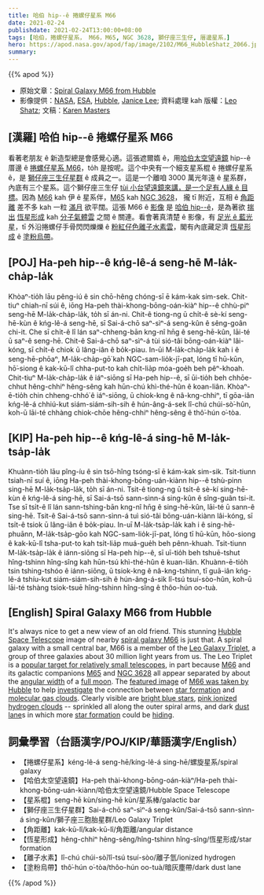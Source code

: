 ```yaml
---
title: 哈伯 hip--ê 捲螺仔星系 M66
date: 2021-02-24
publishdate: 2021-02-24T13:00:00+08:00
tags: [哈伯，捲螺仔星系， M66，M65, NGC 3628, 獅仔座三生仔, 厝邊星系，]
hero: https://apod.nasa.gov/apod/fap/image/2102/M66_HubbleShatz_2066.jpg
summary:
---
```


{{% apod %}}

- 原始文章：[Spiral Galaxy M66 from Hubble](https://apod.nasa.gov/apod/ap210224.html)
- 影像提供：[NASA][NASA], [ESA][ESA], [Hubble][Hubble], [Janice Lee][Janice Lee]; 資料處理 kah 版權：[Leo Shatz][Leo Shatz]; 文稿：[Karen Masters][Karen Masters]


## [漢羅] 哈伯 hip--ê 捲螺仔星系 M66
看著老朋友 ê 新造型總是會感覺心適。這張遮爾媠 ê，用[哈伯太空望遠鏡][Hubble Space Telescope] hip--ê 厝邊 ê [捲螺仔星系 M66][spiral galaxy M66]，to̍h 是按呢。這个中央有一个細支星系棍 ê 捲螺仔星系 ê，是 [獅仔座三生仔星群][Leo Galaxy Triplet] ê 成員之一。這是一个離咱 3000 萬光年遠 ê 星系群，內底有三个星系。這个獅仔座三生仔 [tùi 小台望遠鏡來講，是一个足有人緣 ê 目標][popular target for relatively small telescopes]。因為 [M66][M66] kah 伊 ê 星系伴，[M65][M65] kah [NGC 3628][NGC 3628]， 攏 tī 附近，互相 ê [角距離][angular width] 差不多 kah 一粒 [滿月][full moon] 欲平闊。這張 M66 ê [影像][featured image] 是 [哈伯 hip--ê][M66 was taken by Hubble]，是為著欲 [揣出][investigate] [恆星形成][star formation] kah [分子氣體雲][molecular gas clouds] 之間 ê 關連。看會著真清楚 ê 影像，有 [足光 ê 藍光星][bright blue stars]，tī 外沿捲螺仔手骨閃閃爍爍 ê [粉紅仔色離子水素雲][pink ionized hydrogen clouds]，閣有內底藏足濟 [恆星形成][star formation] ê [塗粉烏帶][dust lane]。

## [POJ] Ha-peh hip--ê kńg-lê-á seng-hē M-la̍k-cha̍p-la̍k

Khòaⁿ-tio̍h lāu pêng-iú ê sin chō-hêng chóng-sī ē kám-kak sim-sek. Chit-tiuⁿ chiah-nī súi ê, iōng Ha-peh thài-khong-bōng-oán-kiàⁿ hip--ê chhù-piⁿ seng-hē M-la̍k-cha̍p-la̍k, to̍h sī án-ni. Chit-ê tiong-ng ū chi̍t-ê sè-kí seng-hē-kùn ê kńg-lê-á seng-hē, sī Sai-á-chō saⁿ-sìⁿ-á seng-kûn ê sêng-goân chi-it. Che sī chi̍t-ê lî lán saⁿ-chheng-bān kng-nî hn̄g ê seng-hē-kûn, lāi-té ū saⁿ-ê seng-hē. Chit-ê Sai-á-chō saⁿ-sìⁿ-á tùi sió-tâi bōng-oán-kiàⁿ lâi-kóng, sī chi̍t-ê chiok ū lâng-iân ê bo̍k-piau. In-ūi M-la̍k-cha̍p-la̍k kah i ê seng-hē-phōaⁿ, M-la̍k-cha̍p-gō͘ kah NGC-sam-lio̍k-jī-pat, lóng tī hū-kūn, hō͘-siong ê kak-kū-lî chha-put-to kah chi̍t-lia̍p móa-goe̍h beh pêⁿ-khoah. Chit-tiuⁿ M-la̍k-cha̍p-la̍k ê iáⁿ-siōng sī Ha-peh hip--ê, sī ūi-tio̍h beh chhōe-chhut hêng-chhiⁿ hêng-sêng kah hūn-chú khì-thé-hûn ê koan-liân. Khòaⁿ-ē-tio̍h chin chheng-chhó͘ ê iáⁿ-siōng, ū chiok-kng ê nâ-kng-chhiⁿ, tī gōa-iân kńg-lê-á chhiú-kut siám-siám-sih-sih ê hún-âng-á-sek lî-chú chúi-sò͘-hûn, koh-ū lāi-té chhàng chiok-chōe hêng-chhiⁿ hêng-sêng ê thô͘-hún o͘-tòa.


## [KIP] Ha-peh hip--ê kńg-lê-á sing-hē M-la̍k-tsa̍p-la̍k

Khuànn-tio̍h lāu pîng-íu ê sin tsō-hîng tsóng-sī ē kám-kak sim-sik. Tsit-tiunn tsiah-nī suí ê, iōng Ha-peh thài-khong-bōng-uán-kiànn hip--ê tshù-pinn sing-hē M-la̍k-tsa̍p-la̍k, to̍h sī án-ni. Tsit-ê tiong-ng ū tsi̍t-ê sè-kí sing-hē-kùn ê kńg-lê-á sing-hē, sī Sai-á-tsō sann-sìnn-á sing-kûn ê sîng-guân tsi-it. Tse sī tsi̍t-ê lî lán sann-tshing-bān kng-nî hn̄g ê sing-hē-kûn, lāi-té ū sann-ê sing-hē. Tsit-ê Sai-á-tsō sann-sìnn-á tuì sió-tâi bōng-uán-kiànn lâi-kóng, sī tsi̍t-ê tsiok ū lâng-iân ê bo̍k-piau. In-uī M-la̍k-tsa̍p-la̍k kah i ê sing-hē-phuānn, M-la̍k-tsa̍p-gōo kah NGC-sam-lio̍k-jī-pat, lóng tī hū-kūn, hōo-siong ê kak-kū-lî tsha-put-to kah tsi̍t-lia̍p muá-gue̍h beh pênn-khuah. Tsit-tiunn M-la̍k-tsa̍p-la̍k ê iánn-siōng sī Ha-peh hip--ê, sī uī-tio̍h beh tshuē-tshut hîng-tshinn hîng-sîng kah hūn-tsú khì-thé-hûn ê kuan-liân. Khuànn-ē-tio̍h tsin tshing-tshóo ê iánn-siōng, ū tsiok-kng ê nâ-kng-tshinn, tī guā-iân kńg-lê-á tshíu-kut siám-siám-sih-sih ê hún-âng-á-sik lî-tsú tsuí-sòo-hûn, koh-ū lāi-té tshàng tsiok-tsuē hîng-tshinn hîng-sîng ê thôo-hún oo-tuà.


## [English] Spiral Galaxy M66 from Hubble

It's always nice to get a new view of an old friend. This stunning [Hubble Space Telescope][Hubble Space Telescope] image of nearby [spiral galaxy M66][spiral galaxy M66] is just that. A spiral galaxy with a small central bar, M66 is a member of the [Leo Galaxy Triplet][Leo Galaxy Triplet], a group of three galaxies about 30 million light years from us. The Leo Triplet is a [popular target for relatively small telescopes][popular target for relatively small telescopes], in part because [M66][M66] and its galactic companions [M65][M65] and [NGC 3628][NGC 3628] all appear separated by about the [angular width][angular width] of a [full moon][full moon]. The [featured image][featured image] of [M66 was taken by Hubble][M66 was taken by Hubble] to help [investigate][investigate] the connection between [star formation][star formation] and [molecular gas clouds][molecular gas clouds]. Clearly visible are [bright blue stars][bright blue stars], [pink ionized hydrogen clouds][pink ionized hydrogen clouds] -- sprinkled all along the outer spiral arms, and dark [dust lane][dust lane]s in which more [star formation][star formation] could be [hiding][hiding].

## 詞彙學習（台語漢字/POJ/KIP/華語漢字/English）

- 【捲螺仔星系】kéng-lê-á seng-hē/kíng-lê-á sing-hē/螺旋星系/spiral galaxy
- 【哈伯太空望遠鏡】Ha-peh thài-khong-bōng-oán-kiàⁿ/Ha-peh thài-khong-bōng-uán-kiànn/哈伯太空望遠鏡/Hubble Space Telescope
- 【星系棍】seng-hē kùn/sing-hē kùn/星系棒/galactic bar
- 【獅仔座三生仔星群】Sai-á-chō saⁿ-sìⁿ-á seng-kûn/Sai-á-tsō sann-sìnn-á sing-kûn/獅子座三胞胎星群/Leo Galaxy Triplet
- 【角距離】kak-kū-lî/kak-kū-lî/角距離/angular distance
- 【恆星形成】hêng-chhiⁿ hêng-sêng/hîng-tshinn hîng-sîng/恆星形成/star formation
- 【離子水素】lî-chú chúi-sò͘/lî-tsú tsuí-sòo/離子氫/ionized hydrogen
- 【塗粉烏帶】thô͘-hún o͘-tòa/thôo-hún oo-tuà/暗灰塵帶/dark dust lane

{{% /apod %}}

[NASA]: https://www.nasa.gov/
[ESA]: https://www.esa.int
[Hubble]: https://www.nasa.gov/mission_pages/hubble/main/index.html
[Janice Lee]: https://www.linkedin.com/in/janiceleeastro/
[Leo Shatz]: https://www.astrobin.com/users/spinlock/
[Karen Masters]: https://www.haverford.edu/users/klmasters
[Hubble Space Telescope]: https://hubblesite.org/
[spiral galaxy M66]: https://en.wikipedia.org/wiki/Messier_66
[Leo Galaxy Triplet]: https://apod.nasa.gov/apod/ap190418.html
[popular target for relatively small telescopes]: https://www.messier-objects.com/leo-triplet/
[M66]: https://apod.nasa.gov/apod/ap101113.html
[M65]: https://apod.nasa.gov/apod/ap070601.html
[NGC 3628]: https://apod.nasa.gov/apod/ap200604.html
[angular width]: https://astronomy.swin.edu.au/cosmos/a/Angular+Diameter
[full moon]: https://slate.com/technology/2014/01/moon-and-andromeda-relative-size-in-the-sky.html
[featured image]: https://www.astrobin.com/qzaary/B/
[M66 was taken by Hubble]: https://www.nasa.gov/feature/goddard/2017/messier-66
[investigate]: https://www.stsci.edu/hst/phase2-public/15654.pdf
[star formation]: http://ircamera.as.arizona.edu/NatSci102/NatSci102/lectures/starform.htm
[molecular gas clouds]: https://astronomy.swin.edu.au/cosmos/m/Molecular+Cloud
[bright blue stars]: https://www.skyatnightmagazine.com/space-science/star-colours/
[pink ionized hydrogen clouds]: https://en.wikipedia.org/wiki/H-alpha
[dust lane]: https://en.wikipedia.org/wiki/Dust_lane
[star formation]: https://science.nasa.gov/astrophysics/focus-areas/how-do-stars-form-and-evolve
[hiding]:https://static.boredpanda.com/blog/wp-content/uploads/2016/11/find-hidden-cat-camouflage-hide-and-seek-catouflage-71-58358fc2011da__605.jpg